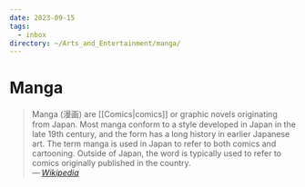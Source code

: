 ```yaml
---
date: 2023-09-15
tags:
  - inbox
directory: ~/Arts_and_Entertainment/manga/
---
```


# Manga

> Manga (漫画) are [[Comics|comics]] or graphic novels originating from Japan.
> Most manga conform to a style developed in Japan in the late 19th century, and
> the form has a long history in earlier Japanese art. The term manga is used in
> Japan to refer to both comics and cartooning. Outside of Japan, the word is
> typically used to refer to comics originally published in the country.\
> — <cite>[Wikipedia](https://en.wikipedia.org/wiki/Manga)</cite>

